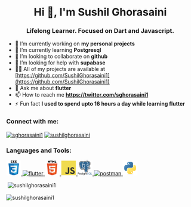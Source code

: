 <h1 align="center">Hi 👋, I'm Sushil Ghorasaini</h1>
<h3 align="center">Lifelong Learner. Focused on Dart and Javascript.</h3>

- 🔭 I’m currently working on **my personal projects**
- 🌱 I’m currently learning **Postgresql**
- 👯 I’m looking to collaborate on **github**
- 🤝 I’m looking for help with **supabase**
- 👨‍💻 All of my projects are available at [https://github.com/SushilGhorasaini1](https://github.com/SushilGhorasaini1)
- 💬 Ask me about **flutter**
- 📫 How to reach me **https://twitter.com/sghorasaini1**
- ⚡ Fun fact **I used to spend upto 16 hours a day while learning flutter**

<h3 align="left">Connect with me:</h3>
<p align="left">
<a href="https://twitter.com/sghorasaini1" target="blank"><img align="center" src="https://raw.githubusercontent.com/rahuldkjain/github-profile-readme-generator/master/src/images/icons/Social/twitter.svg" alt="sghorasaini1" height="30" width="40" /></a>
<a href="https://linkedin.com/in/sushilghorasaini" target="blank"><img align="center" src="https://raw.githubusercontent.com/rahuldkjain/github-profile-readme-generator/master/src/images/icons/Social/linked-in-alt.svg" alt="sushilghorasaini" height="30" width="40" /></a>
</p>

<h3 align="left">Languages and Tools:</h3>
<p align="left"> <a href="https://www.w3schools.com/css/" target="_blank"> <img src="https://raw.githubusercontent.com/devicons/devicon/master/icons/css3/css3-original-wordmark.svg" alt="css3" width="40" height="40"/> </a> <a href="https://flutter.dev" target="_blank"> <img src="https://www.vectorlogo.zone/logos/flutterio/flutterio-icon.svg" alt="flutter" width="40" height="40"/> </a> <a href="https://www.w3.org/html/" target="_blank"> <img src="https://raw.githubusercontent.com/devicons/devicon/master/icons/html5/html5-original-wordmark.svg" alt="html5" width="40" height="40"/> </a> <a href="https://developer.mozilla.org/en-US/docs/Web/JavaScript" target="_blank"> <img src="https://raw.githubusercontent.com/devicons/devicon/master/icons/javascript/javascript-original.svg" alt="javascript" width="40" height="40"/> </a> <a href="https://www.postgresql.org" target="_blank"> <img src="https://raw.githubusercontent.com/devicons/devicon/master/icons/postgresql/postgresql-original-wordmark.svg" alt="postgresql" width="40" height="40"/> </a> <a href="https://postman.com" target="_blank"> <img src="https://www.vectorlogo.zone/logos/getpostman/getpostman-icon.svg" alt="postman" width="40" height="40"/> </a> <a href="https://www.python.org" target="_blank"> <img src="https://raw.githubusercontent.com/devicons/devicon/master/icons/python/python-original.svg" alt="python" width="40" height="40"/> </a> </p>

<p>&nbsp;<img align="center" src="https://github-readme-stats.vercel.app/api?username=sushilghorasaini1&show_icons=true&locale=en" alt="sushilghorasaini1" /></p>

<p><img align="center" src="https://github-readme-streak-stats.herokuapp.com/?user=sushilghorasaini1&" alt="sushilghorasaini1" /></p>
